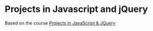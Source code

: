 # Projects in Javascript and jQuery

Based on the course [Projects In JavaScript & JQuery](https://www.udemy.com/projects-in-javascript-jquery/learn/v4/)

